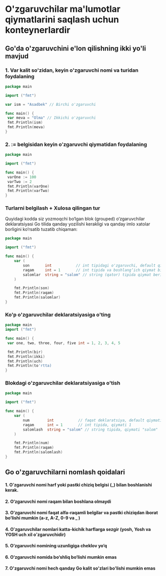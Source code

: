 # O'zgaruvchilar ma'lumotlar qiymatlarini saqlash uchun konteynerlardir

## Go'da o'zgaruvchini e'lon qilishning ikki yo'li mavjud

### 1. Var kalit so'zidan, keyin o'zgaruvchi nomi va turidan foydalaning

```go
package main

import ("fmt")

var ism = "Asadbek" // Birchi o'zgaruvchi

func main() {
 var meva = "Olma" // Ikkichi o'zgaruvchi
 fmt.Println(ism)
 fmt.Println(meva)
}
```

### 2. := belgisidan keyin oʻzgaruvchi qiymatidan foydalaning

```go
package main

import ("fmt")

func main() {
 varOne := 100
 varTwo := 2
 fmt.Println(varOne)
 fmt.Println(varTwo)
}
```

### Turlarni belgilash + Xulosa qilingan tur
Quyidagi kodda siz yozmoqchi bo‘lgan blok (grouped) o‘zgaruvchilar deklaratsiyasi Go tilida qanday yozilishi kerakligi va qanday imlo xatolar borligini ko‘rsatib tuzatib chiqaman:
<br>
```go
package main

import ("fmt")

func main() {
	var (
		son       int           // int tipidagi o'zgaruvchi, default qiymati 0
		raqam     int = 1       // int tipida va boshlang‘ich qiymat bilan
		salomlar  string = "salom" // string (qator) tipida qiymat berilgan
	)

	fmt.Println(son)
	fmt.Println(raqam)
	fmt.Println(salomlar)
}

```

### Ko'p o'zgaruvchilar deklaratsiyasiga o'ting

```go
package main
import ("fmt")

func main() {
 var one, two, three, four, five int = 1, 2, 3, 4, 5

 fmt.Println(bir)
 fmt.Println(ikki)
 fmt.Println(uch)
 fmt.Println(to'rtta)
}
```

### Blokdagi o'zgaruvchilar deklaratsiyasiga o'tish

```go
package main

import ("fmt")

func main() {
	var (
		num        int           // faqat deklaratsiya, default qiymati 0
		raqam      int = 1       // int tipida, qiymati 1
		salomlash  string = "salom" // string tipida, qiymati "salom"
	)

	fmt.Println(num)
	fmt.Println(raqam)
	fmt.Println(salomlash)
}
```

## Go o'zgaruvchilarni nomlash qoidalari

#### 1. Oʻzgaruvchi nomi harf yoki pastki chiziq belgisi (\_) bilan boshlanishi kerak.

#### 2. O‘zgaruvchi nomi raqam bilan boshlana olmaydi

#### 3. O‘zgaruvchi nomi faqat alfa-raqamli belgilar va pastki chiziqdan iborat bo‘lishi mumkin (a-z, A-Z, 0-9 va \_ )

#### 4. Oʻzgaruvchilar nomlari katta-kichik harflarga sezgir (yosh, Yosh va YOSH uch xil oʻzgaruvchidir)

#### 5. O‘zgaruvchi nomining uzunligiga cheklov yo‘q

#### 6. O‘zgaruvchi nomida bo‘shliq bo‘lishi mumkin emas

#### 7. O'zgaruvchi nomi hech qanday Go kalit so'zlari bo'lishi mumkin emas

